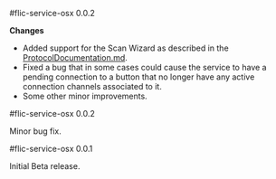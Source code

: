 #flic-service-osx 0.0.2

**Changes**

* Added support for the Scan Wizard as described in the [ProtocolDocumentation.md](https://github.com/50ButtonsEach/fliclib-linux-hci/blob/master/ProtocolDocumentation.md#cmdcreatescanwizard).
* Fixed a bug that in some cases could cause the service to have a pending connection to a button that no longer have any active connection channels associated to it.
* Some other minor improvements.

#flic-service-osx 0.0.2

Minor bug fix.

#flic-service-osx 0.0.1

Initial Beta release.
